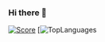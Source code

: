 ### Hi there 👋

[![Score](https://github-readme-stats.vercel.app/api?username=lobometalurgico&show_icons=true&theme=radical)](https://github.com/lobometalurgico)
[![TopLanguages](https://github-readme-stats.vercel.app/api/top-langs/?username=lobometalurgico&show_icons=true&theme=radical&layout=compact)
<!--
**LoboMetalurgico/LoboMetalurgico** is a ✨ _special_ ✨ repository because its `README.md` (this file) appears on your GitHub profile.

Here are some ideas to get you started:

- 🔭 I’m currently working on ...
- 🌱 I’m currently learning ...
- 👯 I’m looking to collaborate on ...
- 🤔 I’m looking for help with ...
- 💬 Ask me about ...
- 📫 How to reach me: ...
- 😄 Pronouns: ...
- ⚡ Fun fact: ...
-->
